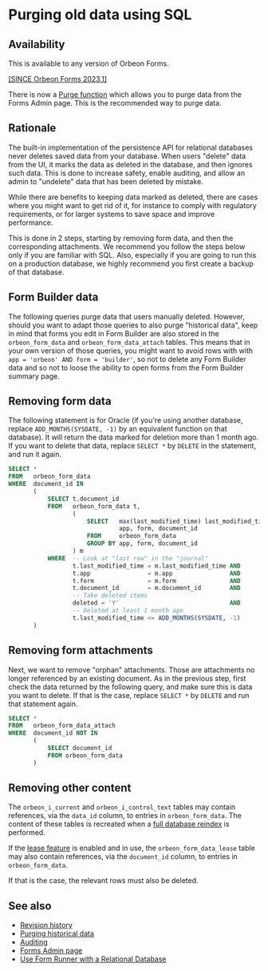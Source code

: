 # Purging old data using SQL

## Availability

This is available to any version of Orbeon Forms.

[\[SINCE Orbeon Forms 2023.1\]](/release-notes/orbeon-forms-2023.1.md)

There is now a [Purge function](/form-runner/feature/purging-historical-data.md) which allows you to purge data from the Forms Admin page. This is the recommended way to purge data.

## Rationale

The built-in implementation of the persistence API for relational databases never deletes saved data from your database. When users "delete" data from the UI, it marks the data as deleted in the database, and then ignores such data. This is done to increase safety, enable auditing, and allow an admin to "undelete" data that has been deleted by mistake.

While there are benefits to keeping data marked as deleted, there are cases where you might want to get rid of it, for instance to comply with regulatory requirements, or for larger systems to save space and improve performance.

This is done in 2 steps, starting by removing form data, and then the corresponding attachments. We recommend you follow the steps below only if you are familiar with SQL. Also, especially if you are going to run this on a production database, we highly recommend you first create a backup of that database.

## Form Builder data

The following queries purge data that users manually deleted. However, should you want to adapt those queries to also purge "historical data", keep in mind that forms you edit in Form Builder are also stored in the `orbeon_form_data` and `orbeon_form_data_attach` tables. This means that in your own version of those queries, you might want to avoid rows with with `app = 'orbeon' AND form = 'builder'`, so not to delete any Form Builder data and so not to loose the ability to open forms from the Form Builder summary page.

## Removing form data

The following statement is for Oracle (if you're using another database, replace `ADD_MONTHS(SYSDATE, -1)` by an equivalent function on that database). It will return the data marked for deletion more than 1 month ago. If you want to delete that data, replace `SELECT *` by `DELETE` in the statement, and run it again.

```sql
SELECT *
FROM   orbeon_form_data
WHERE  document_id IN
       (
           SELECT t.document_id
           FROM   orbeon_form_data t,
                  (
                      SELECT   max(last_modified_time) last_modified_time,
                               app, form, document_id
                      FROM     orbeon_form_data
                      GROUP BY app, form, document_id
                  ) m
           WHERE  -- Look at "last row" in the "journal"
                  t.last_modified_time = m.last_modified_time AND
                  t.app                = m.app                AND
                  t.form               = m.form               AND
                  t.document_id        = m.document_id        AND
                  -- Take deleted items
                  deleted = 'Y'                               AND
                  -- Deleted at least 1 month ago
                  t.last_modified_time <= ADD_MONTHS(SYSDATE, -1)
       )
```

## Removing form attachments

Next, we want to remove "orphan" attachments. Those are attachments no longer referenced by an existing document. As in the previous step, first check the data returned by the following query, and make sure this is data you want to delete. If that is the case, replace `SELECT *` by `DELETE` and run that statement again.

```sql
SELECT *
FROM   orbeon_form_data_attach
WHERE  document_id NOT IN
       (
           SELECT document_id
           FROM orbeon_form_data
       )
```

## Removing other content

The `orbeon_i_current` and `orbeon_i_control_text` tables may contain references, via the `data_id` column, to entries in `orbeon_form_data`. The content of these tables is recreated when a [full database reindex](/form-runner/feature/forms-admin-page.md#reindexing) is performed.

If the [lease feature](/form-runner/feature/lease.md) is enabled and in use, the `orbeon_form_data_lease` table may also contain references, via the `document_id` column, to entries in `orbeon_form_data`.

If that is the case, the relevant rows must also be deleted.

## See also 

- [Revision history](/form-runner/feature/revision-history.md)
- [Purging historical data](/form-runner/feature/purging-historical-data.md)
- [Auditing](auditing.md)
- [Forms Admin page](/form-runner/feature/forms-admin-page.md)
- [Use Form Runner with a Relational Database](relational-db.md)
